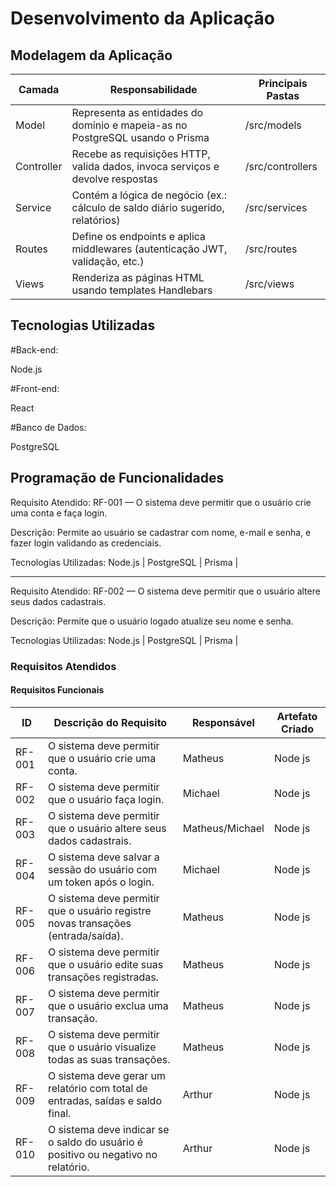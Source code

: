 
# Desenvolvimento da Aplicação

## Modelagem da Aplicação
| Camada     | Responsabilidade                                                                 | Principais Pastas       |
|------------|-----------------------------------------------------------------------------------|--------------------------|
| Model      | Representa as entidades do domínio e mapeia-as no PostgreSQL usando o Prisma     | /src/models              |
| Controller | Recebe as requisições HTTP, valida dados, invoca serviços e devolve respostas    | /src/controllers         |
| Service    | Contém a lógica de negócio (ex.: cálculo de saldo diário sugerido, relatórios)   | /src/services            |
| Routes     | Define os endpoints e aplica middlewares (autenticação JWT, validação, etc.)     | /src/routes              |
| Views      | Renderiza as páginas HTML usando templates Handlebars                            | /src/views               |



## Tecnologias Utilizadas

#Back-end:

Node.js

#Front-end:

React

#Banco de Dados:

PostgreSQL


## Programação de Funcionalidades

Requisito Atendido: RF-001 — O sistema deve permitir que o usuário crie uma conta e faça login.

Descrição: Permite ao usuário se cadastrar com nome, e-mail e senha, e fazer login validando as credenciais.




Tecnologias Utilizadas: Node.js | PostgreSQL | Prisma |


------------------------------------------------------------------------------------------------------------------------
Requisito Atendido: RF-002 — O sistema deve permitir que o usuário altere seus dados cadastrais.

Descrição: Permite que o usuário logado atualize seu nome e senha.



Tecnologias Utilizadas: Node.js | PostgreSQL | Prisma |


### Requisitos Atendidos



#### Requisitos Funcionais

| ID     | Descrição do Requisito                                                                 | Responsável | Artefato Criado |
|--------|------------------------------------------------------------------------------------------|-------------|-----------------|
| RF-001 | O sistema deve permitir que o usuário crie uma conta.                                   | Matheus     | Node js         |
| RF-002 | O sistema deve permitir que o usuário faça login.                                       | Michael     | Node js         |
| RF-003 | O sistema deve permitir que o usuário altere seus dados cadastrais.                     | Matheus/Michael     | Node js         |
| RF-004 | O sistema deve salvar a sessão do usuário com um token após o login.                    | Michael     | Node js         |
| RF-005 | O sistema deve permitir que o usuário registre novas transações (entrada/saída).        | Matheus     | Node js         |
| RF-006 | O sistema deve permitir que o usuário edite suas transações registradas.                | Matheus     | Node js         |
| RF-007 | O sistema deve permitir que o usuário exclua uma transação.                             | Matheus     | Node js         |
| RF-008 | O sistema deve permitir que o usuário visualize todas as suas transações.               | Matheus     | Node js         |
| RF-009 | O sistema deve gerar um relatório com total de entradas, saídas e saldo final.          | Arthur     | Node js         |
| RF-010 | O sistema deve indicar se o saldo do usuário é positivo ou negativo no relatório.       | Arthur     | Node js         |



